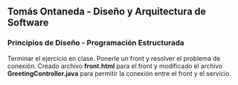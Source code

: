 ## Tomás Ontaneda - Diseño y Arquitectura de Software
### Principios de Diseño - Programación Estructurada

Terminar el ejercicio en clase. Ponerle un front y resolver el problema de conexión.
Creado archivo **front.html** para el front y modificado el archivo **GreetingController.java** para permitir la conexión entre el front y el servicio.
